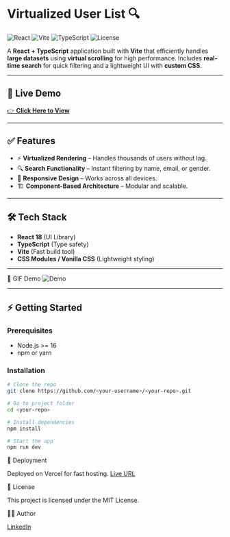 # Virtualized User List 🔍

![React](https://img.shields.io/badge/React-18-blue)
![Vite](https://img.shields.io/badge/Vite-Fast-purple)
![TypeScript](https://img.shields.io/badge/TypeScript-Strict-blue)
![License](https://img.shields.io/badge/License-MIT-green)

A **React + TypeScript** application built with **Vite** that efficiently handles **large datasets** using **virtual scrolling** for high performance. Includes **real-time search** for quick filtering and a lightweight UI with **custom CSS**.

---

## 🚀 Live Demo  
[👉 **Click Here to View**](https://virtual-scroll-list-one.vercel.app/)

---

## ✅ Features
- ⚡ **Virtualized Rendering** – Handles thousands of users without lag.
- 🔍 **Search Functionality** – Instant filtering by name, email, or gender.
- 📱 **Responsive Design** – Works across all devices.
- 🏗 **Component-Based Architecture** – Modular and scalable.

---

## 🛠 Tech Stack
- **React 18** (UI Library)
- **TypeScript** (Type safety)
- **Vite** (Fast build tool)
- **CSS Modules / Vanilla CSS** (Lightweight styling)

---
📸 GIF Demo
![Demo](https://github.com/user-attachments/assets/71a822de-4e3c-4b3a-9367-e2e32912bbe5)

---

## ⚡ Getting Started

### **Prerequisites**
- Node.js >= 16
- npm or yarn

### **Installation**
```bash
# Clone the repo
git clone https://github.com/<your-username>/<your-repo>.git

# Go to project folder
cd <your-repo>

# Install dependencies
npm install

# Start the app
npm run dev
```
🚀 Deployment

Deployed on Vercel for fast hosting.
[Live URL](https://virtual-scroll-list-one.vercel.app/)

📜 License

This project is licensed under the MIT License.

👨‍💻 Author

[LinkedIn](https://www.linkedin.com/in/paneerselvam/)




